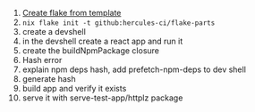 1. [Create flake from template](https://github.com/hercules-ci/flake-parts)
2. `nix flake init -t github:hercules-ci/flake-parts`
3. create a devshell
4. in the devshell create a react app and run it
5. create the buildNpmPackage closure
6. Hash error
7. explain npm deps hash, add prefetch-npm-deps to dev shell
8. generate hash
9. build app and verify it exists
10. serve it with serve-test-app/httplz package
